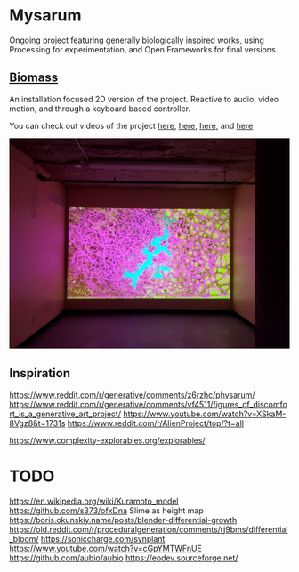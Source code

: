 # Mysarum

Ongoing project featuring generally biologically inspired works, using Processing for experimentation, and Open Frameworks for final versions.

## [Biomass](openframeworks/biomass)

An installation focused 2D version of the project. Reactive to audio, video motion, and through a keyboard based controller.

You can check out videos of the project [here](https://www.instagram.com/p/Cq3PrTjptFB/), [here](https://www.instagram.com/p/Cs1ndPFgOTU/), [here](https://www.instagram.com/p/Cs1oU_9guEw/), and [here](https://www.instagram.com/p/Cs1oxdngl8R/)

![image of biomass](./biomass.jpg)

## Inspiration

https://www.reddit.com/r/generative/comments/z6rzhc/physarum/
https://www.reddit.com/r/generative/comments/vf4511/figures_of_discomfort_is_a_generative_art_project/
https://www.youtube.com/watch?v=XSkaM-8Vgz8&t=1731s
https://www.reddit.com/r/AlienProject/top/?t=all

https://www.complexity-explorables.org/explorables/

# TODO 
https://en.wikipedia.org/wiki/Kuramoto_model
https://github.com/s373/ofxDna
Slime as height map
https://boris.okunskiy.name/posts/blender-differential-growth
https://old.reddit.com/r/proceduralgeneration/comments/rj9bms/differential_bloom/
https://soniccharge.com/synplant
https://www.youtube.com/watch?v=cGpYMTWFnUE
https://github.com/aubio/aubio
https://eodev.sourceforge.net/
